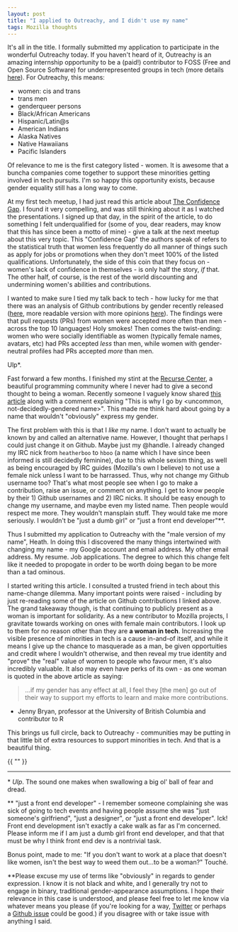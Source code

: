 ```yaml
---
layout: post
title: "I applied to Outreachy, and I didn't use my name"
tags: Mozilla thoughts
---
```


It's all in the title. I formally submitted my application to participate in the wonderful Outreachy today. If you haven't heard of it, Outreachy is an amazing internship opportunity to be a (paid!) contributor to FOSS (Free and Open Source Software) for underrepresented groups in tech (more details [here](https://wiki.gnome.org/Outreachy)). For Outreachy, this means:

- women: cis and trans <!--more-->
- trans men
- genderqueer persons
- Black/African Americans
- Hispanic/Latin@s
- American Indians
- Alaska Natives
- Native Hawaiians
- Pacific Islanders

Of relevance to me is the first category listed - women. It is awesome that a buncha companies come together to support these minorities getting involved in tech pursuits. I'm so happy this opportunity exists, because gender equality still has a long way to come.

At my first tech meetup, I had just read this article about [The Confidence Gap](https://www.theatlantic.com/magazine/archive/2014/05/the-confidence-gap/359815/). I found it very compelling, and was still thinking about it as I watched the presentations. I signed up that day, in the spirit of the article, to do something I felt underqualified for (some of you, dear readers, may know that this has since been a motto of mine) - give a talk at the next meetup about this very topic. This "Confidence Gap" the authors speak of refers to the statistical truth that women less frequently do all manner of things such as apply for jobs or promotions when they don't meet 100% of the listed qualifications. Unfortunately, the side of this coin that they focus on - women's lack of confidence in themselves - is only half the story, _if_ that. The other half, of course, is the rest of the world discounting and undermining women's abilities and contributions.

I wanted to make sure I tied my talk back to tech - how lucky for me that there was an analysis of Github contributions by gender recently released ([here](https://peerj.com/preprints/1733/), more readable version with more opinions [here](https://www.theguardian.com/technology/2016/feb/12/women-considered-better-coders-hide-gender-github)). The findings were that pull requests (PRs) from women were accepted more often than men - across the top 10 languages! Holy smokes! Then comes the twist-ending: women who were socially identifiable as women (typically female names, avatars, etc) had PRs accepted _less_ than men, while women with gender-neutral profiles had PRs accepted _more_ than men. 

Ulp\*.

Fast forward a few months. I finished my stint at the [Recurse Center](https://recurse.com), a beautiful programming community where I never had to give a second thought to being a woman. Recently someone I vaguely know shared [this article](http://www.attn.com/stories/15518/creative-sexism-experiment-female-co-worker) along with a comment explaining "This is why I go by \<uncommon, not-decidedly-gendered name\>". This made me think hard about going by a name that wouldn't "obviously" express my gender.

The first problem with this is that I _like_ my name. I don't want to actually be known by and called an alternative name. However, I thought that perhaps I could just change it on Github. Maybe just my @handle. I already changed my IRC nick from `heatherboo` to `hboo` (a name which I have since been informed is still decidedly feminine), due to this whole sexism thing, as well as being encouraged by IRC guides (Mozilla's own I believe) to not use a female nick unless I want to be harrassed. Thus, why not change my Github username too? That's what most people see when I go to make a contribution, raise an issue, or comment on anything. I get to know people by their 1) Github usernames and 2) IRC nicks. It should be easy enough to change my username, and maybe even my listed name. Then people would respect me more. They wouldn't mansplain stuff. They would take me more seriously. I wouldn't be "just a dumb girl" or "just a front end developer"\*\*. 

Thus I submitted my application to Outreachy with the "male version of my name", Heath. In doing this I discovered the many things intertwined with changing my name - my Google account and email address. My other email address. My resume. Job applications. The degree to which this change felt like it needed to propogate in order to be worth doing began to be more than a tad ominous. 

I started writing this article. I consulted a trusted friend in tech about this name-change dilemma. Many important points were raised - including by just re-reading some of the article on Github contributions I linked above. The grand takeaway though, is that continuing to publicly present as a woman is important for solidarity. As a new contributor to Mozilla projects, I gravitate towards working on ones with female main contributors. I look up to them for no reason other than they are __a woman in tech__. Increasing the visible presence of minorities in tech is a cause in-and-of itself, and while it means I give up the chance to masquerade as a man, be given opportuities and credit where I wouldn't otherwise, and then reveal my true identity and "prove" the "real" value of women to people who favour men, it's also incredibly valuable. It also may even have perks of its own - as one woman is quoted in the above article as saying:

> ...if my gender has any effect at all, I feel they [the men] go out of their way to support my efforts to learn and make more contributions.
- Jenny Bryan, professor at the University of British Columbia and contributor to R

This brings us full circle, back to Outreachy - communities may be putting in that little bit of extra resources to support minorities in tech. And that is a beautiful thing.

    
{{ "<span class='hboo-vertical-space'></span>" }} 

   
_______

\* _Ulp_. The sound one makes when swallowing a big ol' ball of fear and dread.

\*\* "just a front end developer" - I remember someone complaining she was sick of going to tech events and having people assume she was "just someone's girlfriend", "just a designer", or "just a front end developer". Ick! Front end development isn't exactly a cake walk as far as I'm concerned. Please inform me if I am just a dumb girl front end developer, and that that must be why I think front end dev is a nontrivial task.


Bonus point, made to me: "If you don't want to work at a place that doesn't like women, isn't the best way to weed them out...to be a woman?" Touché.


\*\*Please excuse my use of terms like "obviously" in regards to gender expression. I know it is not black and white, and I generally try not to engage in binary, traditional gender-appearance assumptions. I hope their relevance in this case is understood, and please feel free to let me know via whatever means you please (if you're looking for a way, [Twitter](https://twitter.com/hboo_codes) or perhaps a [Github issue](https://github.com/heatherbooker/blog/issues) could be good.) if you disagree with or take issue with anything I said.
